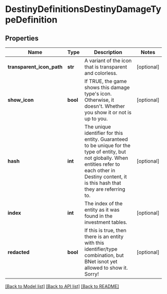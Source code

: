 # DestinyDefinitionsDestinyDamageTypeDefinition

## Properties
Name | Type | Description | Notes
------------ | ------------- | ------------- | -------------
**transparent_icon_path** | **str** | A variant of the icon that is transparent and colorless. | [optional] 
**show_icon** | **bool** | If TRUE, the game shows this damage type&#39;s icon.  Otherwise, it doesn&#39;t.  Whether you show it or not is up to you. | [optional] 
**hash** | **int** | The unique identifier for this entity.  Guaranteed to be unique for the type of entity, but not globally.  When entities refer to each other in Destiny content, it is this hash that they are referring to. | [optional] 
**index** | **int** | The index of the entity as it was found in the investment tables. | [optional] 
**redacted** | **bool** | If this is true, then there is an entity with this identifier/type combination, but BNet isnot yet allowed to show it.  Sorry! | [optional] 

[[Back to Model list]](../README.md#documentation-for-models) [[Back to API list]](../README.md#documentation-for-api-endpoints) [[Back to README]](../README.md)


